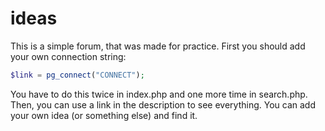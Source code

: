 # ideas
This is a simple forum, that was made for practice. First you should add your own connection string:
```php
$link = pg_connect("CONNECT");
```
You have to do this twice in index.php and one more time in search.php. Then, you can use a link in the description to see everything. You can add your own idea (or something else) and find it.
